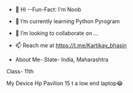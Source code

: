 - 👋 Hi
--Fun-Fact: I'm Noob
- 🌱 I’m currently learning Python Pyrogram
- 💞️ I’m looking to collaborate on ...
- 📫 Reach me at https://t.me/Kartikay_bhasin

- About Me-
State- India, Maharashtra

Class- 11th

My Device
Hp Pavilion 15 t a low end laptop😂



<!---
kartikay22/kartikay22 is a ✨ special ✨ repository because its `README.md` (this file) appears on your GitHub profile.
You can click the Preview link to take a look at your changes.
--->
